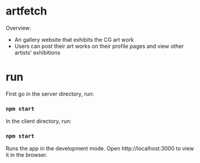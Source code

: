 # artfetch

Overview:
- An gallery website that exhibits the CG art work
- Users can post their art works on their profile pages and view other artists' exhibitions

# run
First go in the server directory, run:
### `npm start`

In the client directory, run:
### `npm start`
Runs the app in the development mode.
Open http://localhost:3000 to view it in the browser.






